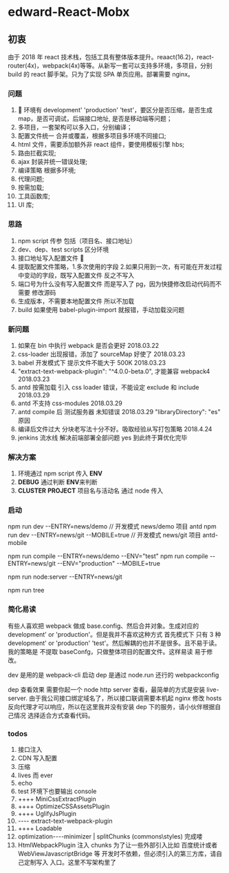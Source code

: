# edward-React-Mobx

## 初衷

由于 2018 年 react 技术栈，包括工具有整体版本提升。reaact(16.2)，react-router(4x)，webpack(4x)等等。从新写一套可以支持多环境，多项目，分别 build 的 react 脚手架。只为了实现 SPA 单页应用。部署需要 nginx。

### 问题

1.   环境有 development' 'production' 'test'，要区分是否压缩，是否生成 map，是否可调试，后端接口地址, 是否是移动端等问题；
2.  多项目，一套架构可以多入口，分别编译；
3.  配置文件统一 合并或覆盖，根据多项目多环境不同接口;
4.  html 文件，需要添加额外非 react 组件，要使用模板引擎 hbs;
5.  路由拦截实现;
6.  ajax 封装并统一错误处理;
7.  编译策略 根据多环境;
8.  代理问题;
9.  按需加载;
10. 工具函数库;
11. UI 库;

### 思路

1.  npm script 传参 包括（项目名、接口地址）
2.  dev、dep、test scripts 区分环境
3.  接口地址写入配置文件 
4.  提取配置文件策略，1.多次使用的字段 2.如果只用到一次，有可能在开发过程中变动的字段，既写入配置文件 反之不写入
5.  端口号为什么没有写入配置文件 而是写入了 pg，因为快捷修改启动代码而不需要 修改源码
6.  生成版本，不需要本地配置文件 所以不加载
7.  build 如果使用 babel-plugin-import 就报错，手动加载没问题

### 新问题

1.  如果在 bin 中执行 webpack 是否会更好 2018.03.22
2.  css-loader 出现报错，添加了 sourceMap 好使了 2018.03.23
3.  babel 开发模式下 提示文件不能大于 500K 2018.03.23
4.  "extract-text-webpack-plugin": "^4.0.0-beta.0", 才能兼容 webpack4 2018.03.23
5.  antd 按需加载 引入 css loader 错误，不能设定 exclude 和 include 2018.03.29
6.  antd 不支持 css-modules 2018.03.29
7.  antd compile 后 测试服务器 未知错误 2018.03.29 "libraryDirectory": "es" 原因
8.  编译后文件过大 分块老写法十分不好。吸取经验从写打包策略 2018.4.24
9.  jenkins 流水线 解决前端部署全部问题 yes 到此终于算优化完毕

### 解决方案

1.  环境通过 npm script 传入 **ENV**
2.  **DEBUG** 通过判断 **ENV**来判断
3.  **CLUSTER** **PROJECT** 项目名与活动名 通过 node 传入

### 启动

npm run dev --ENTRY=news/demo // 开发模式 news/demo 项目 antd
npm run dev --ENTRY=news/git --MOBILE=true // 开发模式 news/git 项目 antd-mobile

npm run compile --ENTRY=news/demo --ENV="test"
npm run compile --ENTRY=news/git --ENV="production" --MOBILE=true

npm run node:server --ENTRY=news/git

npm run tree

### 简化易读

有些人喜欢把 webpack 做成 base.config、然后合并对象。生成对应的 development' or 'production'。但是我并不喜欢这种方式 首先模式下 只有 3 种 development' or 'production' 'test'。然后解耦的也并不是很多。且不易于读。我的策略是 不提取 baseConfg，只做整体项目的配置文件。这样易读 易于修改。

dev 是用的是 webpack-cli 启动
dep 是通过 node.run 还行的 webpackconfig

dep 查看效果 需要你起一个 node http server 查看，最简单的方式是安装 live-server.
由于我公司接口绑定域名了，所以接口联调需要本机起 nginx 修改 hosts 反向代理才可以响应，所以在这里我并没有安装 dep 下的服务，请小伙伴根据自己情况 选择适合方式查看代码。

### todos

1.  接口注入
2.  CDN 写入配置
3.  压缩
4.  lives 而 ever
5.  echo
6.  test 环境下也要输出 console
7.  ++++ MiniCssExtractPlugin
8.  ++++ OptimizeCSSAssetsPlugin
9.  ++++ UglifyJsPlugin
10. ---- extract-text-webpack-plugin
11. ++++ Loadable
12. optimization----minimizer | splitChunks (commons\styles) 完成喽
13. HtmlWebpackPlugin 注入 chunks 为了让一些外部引入比如 百度统计或者 WebViewJavascriptBridge 等 开发时不依赖，但必须引入的第三方库，请自己定制写入 入口。这里不写架构里了
